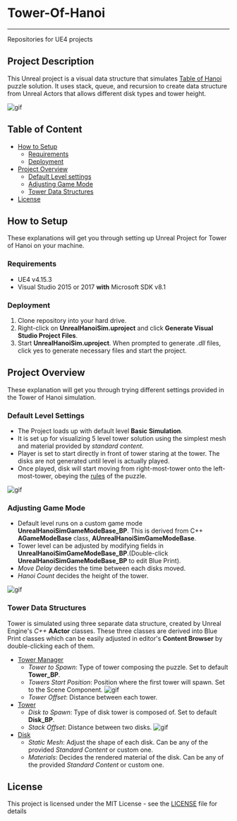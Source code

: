 # Tower-Of-Hanoi
----------------
Repositories for UE4 projects

## Project Description

This Unreal project is a visual data structure that simulates [Table of Hanoi](https://en.wikipedia.org/wiki/Tower_of_Hanoi) puzzle solution. It uses stack, queue, and recursion to create data structure from Unreal Actors that allows different disk types and tower height.

![gif](https://imgur.com/0NYk5tv)

## Table of Content

<!--ts-->
* [How to Setup](#how-to-setup)
  * [Requirements](#requirements)
  * [Deployment](#deployment)
* [Project Overview](#project-overview)
  * [Default Level settings](#default-level-settings)
  * [Adjusting Game Mode](#adjusting-game-mode)
  * [Tower Data Structures](#tower-data-structures)
* [License](#license)
<!--te-->

## How to Setup

These explanations will get you through setting up Unreal Project for Tower of Hanoi on your machine.

### Requirements

* UE4 v4.15.3
* Visual Studio 2015 or 2017 **with** Microsoft SDK v8.1

### Deployment

1. Clone repository into your hard drive.
2. Right-click on **UnrealHanoiSim.uproject** and click **Generate Visual Studio Project Files**.
3. Start **UnrealHanoiSim.uproject**. When prompted to generate _.dll_ files, click yes to generate necessary files and start the project.

## Project Overview

These explanation will get you through trying different settings provided in the Tower of Hanoi simulation.

### Default Level Settings

* The Project loads up with default level **Basic Simulation**.
* It is set up for visualizing 5 level tower solution using the simplest mesh and material provided by _standard content_.
* Player is set to start directly in front of tower staring at the tower. The disks are not generated until level is actually played.
* Once played, disk will start moving from right-most-tower onto the left-most-tower, obeying the [rules](https://en.wikipedia.org/wiki/Tower_of_Hanoi) of the puzzle.

![gif](https://imgur.com/eAORKos)

### Adjusting Game Mode

* Default level runs on a custom game mode __UnrealHanoiSimGameModeBase_BP__. This is derived from C++ __AGameModeBase__ class, __AUnrealHanoiSimGameModeBase__.
* Tower level can be adjusted by modifying fields in __UnrealHanoiSimGameModeBase_BP__.(Double-click __UnrealHanoiSimGameModeBase_BP__ to edit Blue Print).
* _Move Delay_ decides the time between each disks moved.
* _Hanoi Count_ decides the height of the tower.

![gif](https://imgur.com/RVCL3tZ)

### Tower Data Structures

Tower is simulated using three separate data structure, created by Unreal Engine's _C++_ __AActor__ classes. These three classes are derived into Blue Print classes which can be easily adjusted in editor's **Content Browser** by double-clicking each of them.

* [Tower Manager](https://github.com/ALee1303/Tower-Of-Hanoi/blob/master/Source/UnrealHanoiSim/TowerManager.cpp)
  * _Tower to Spawn_: Type of tower composing the puzzle. Set to default __Tower_BP__.
  * _Towers Start Position_: Position where the first tower will spawn. Set to the Scene Component.
  ![gif](https://imgur.com/rM8YDz7)
  * _Tower Offset_: Distance between each tower.
* [Tower](https://github.com/ALee1303/Tower-Of-Hanoi/blob/master/Source/UnrealHanoiSim/Tower.cpp)
  * _Disk to Spawn_: Type of disk tower is composed of. Set to default __Disk_BP__.
  * _Stack Offset_: Distance between two disks.
  ![gif](https://imgur.com/YXbBOFZ)
* [Disk](https://github.com/ALee1303/Tower-Of-Hanoi/blob/master/Source/UnrealHanoiSim/Disk.cpp)
  * _Static Mesh_: Adjust the shape of each disk. Can be any of the provided _Standard Content_ or custom one.
  * _Materials_: Decides the rendered material of the disk. Can be any of the provided _Standard Content_ or custom one.

## License

This project is licensed under the MIT License - see the [LICENSE](License.md) file for details
